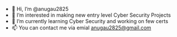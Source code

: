 - 👋 Hi, I’m @anugau2825
- 👀 I’m interested in making new entry level Cyber Security Projects 
- 🌱 I’m currently learning Cyber Security and working on few certs 
- 📫 You can contact me via emial anugau2825@gmail.com

<!---
anugau2825/anugau2825 is a ✨ special ✨ repository because its `README.md` (this file) appears on your GitHub profile.
You can click the Preview link to take a look at your changes.
--->
